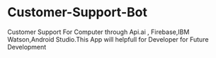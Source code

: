 # Customer-Support-Bot
Customer Support For Computer through Api.ai , Firebase,IBM Watson,Android Studio.This App will helpfull for Developer for Future Development
